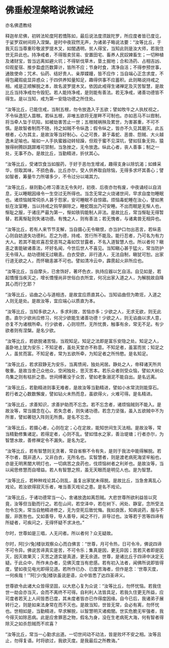 # 佛垂般涅槃略说教诫经

亦名佛遗教经

释迦牟尼佛，初转法轮度阿若憍陈如，最后说法度须跋陀罗，所应度者皆已度讫，于娑罗双树间将入涅槃。是时中夜寂然无声，为诸弟子略说法要：“汝等比丘，于我灭后当尊重珍敬波罗提木叉，如闇遇明，贫人得宝，当知此则是汝大师，若我住世无异此也。持净戒者，不得贩卖贸易、安置田宅、畜养人民奴婢畜生；一切种植及诸财宝，皆当远离如避火坑；不得斩伐草木，垦土掘地；合和汤药、占相吉凶、仰观星宿、推步盈虚历数算计，皆所不应；节身时食，清净自活；不得参预世事，通致使命；咒术、仙药、结好贵人、亲厚媟嫚，皆不应作；当自端心正念求度，不得包藏瑕疵显异惑众；于四供养知量知足，趣得供事不应蓄积。此则略说持戒之相。戒是正顺解脱之本，故名波罗提木叉。<a name="jie_sheng_chan_ding"></a>依因此戒得生诸禅定及灭苦智慧，是故比丘当持净戒勿令毁犯。若人能持净戒，是则能有善法。若无净戒，诸善功德皆不得生。是以当知，戒为第一安隐功德之所住处。

“汝等比丘，已能住戒，当制五根，勿令放逸入于五欲；譬如牧牛之人执杖视之，不令纵逸犯人苗稼。若纵五根，非唯五欲将无崖畔不可制也。亦如恶马不以辔制，将当牵人坠于坑陷，如被劫害苦止一世；五根贼祸殃及累世，为害甚重，不可不慎。是故智者制而不随，持之如贼不令纵逸；假令纵之，皆亦不久见其磨灭。此五根者，心为其主，是故汝等当好制心。心之可畏，甚于毒蛇、恶兽、怨贼、大火越逸未足喻也。喻如一人手执蜜器动转轻躁，但观于蜜不见深坑，譬如狂象无钩，猿猴得树腾跃跳踯难可禁制，当急挫之，无令放逸。纵此心者，丧人善事；制之一处，无事不办。是故比丘，当勤精进，折伏其心。

“汝等比丘，受诸饮食当如服药，于好于恶勿生增减，趣得支身以除饥渴；如蜂采华，但取其味，不损色香。比丘亦尔，受人供养取自除恼，无得多求坏其善心；譬如智者，筹量牛力所堪多少，不令过分以竭其力。

“汝等比丘，昼则勤心修习善法无令失时，<a name="chu_ye_hou_ye"></a>初夜、后夜亦勿有废，中夜诵经以自消息，无以睡眠因缘令一生空过无所得也。当念无常之火烧诸世间，早求自度勿睡眠也。诸烦恼贼常伺杀人甚于怨家，安可睡眠不自惊寤。烦恼毒蛇睡在汝心，譬如黑蚖在汝室睡，当以持戒之钩早摒除之，睡蛇既出乃可安睡。不出而眠是无惭人也，惭耻之服，于诸庄严最为第一，惭如铁钩能制人非法。是故比丘，常当惭耻无得暂替，若离惭耻则失诸功德。有愧之人，则有善法；若无愧者，与诸禽兽无相异也。

“汝等比丘，若有人来节节支解，当自摄心无令瞋恨，亦当护口勿出恶言，若纵恚心则自妨道失功德利。忍之为德，持戒、苦行所不能及。能行忍者，乃可名为有力大人。若其不能欢喜忍受恶骂之毒如饮甘露者，不名入道智慧人也。所以者何？瞋恚之害能破诸善法，坏好名闻，今世后世人不喜见。当知瞋心甚于猛火，常当防护无令得入。劫功德贼无过瞋恚。白衣受欲，非行道人，无法自制，瞋犹可恕。出家行道无欲之人，而怀瞋恚甚不可也。譬如清冷云中，霹雳起火非所应也。

“汝等比丘，当自摩头，已舍饰好，著坏色衣，执持应器以乞自活。自见如是，若起憍慢当疾灭之，增长憍慢尚非世俗白衣所宜，何况出家入道之人，为解脱故自降其心而行乞耶？

“汝等比丘，谄曲之心与道相违，是故宜应质直其心。当知谄曲但为欺诳，入道之人则无是处。是故汝等，宜应端心以质直为本。

“汝等比丘，当知多欲之人，多求利故，苦恼亦多；少欲之人，无求无欲，则无此患。直尔少欲尚应修习，何况少欲能生诸善功德！少欲之人，则无谄曲以求人意，亦复不为诸根所牵。行少欲者，心则坦然，无所忧畏，触事有余，常无不足。有少欲者则有涅槃。是名少欲。

“汝等比丘，若欲脱诸苦恼，当观知足。知足之法即是富乐安隐之处。知足之人，虽卧地上犹为安乐；不知足者，虽处天堂亦不称意。不知足者，虽富而贫；知足之人，虽贫而富。不知足者，常为五欲所牵，为知足者之所怜愍。是名知足。

“汝等比丘，若求寂静无为安乐，当离愦闹，独处闲居。静处之人，帝释诸天所共敬重。是故当舍己众他众，空闲独处，思灭苦本。若乐众者则受众恼，譬如大树众鸟集之则有枯折之患。世间缚著没于众苦，譬如老象溺泥不能自出。是名远离。

“汝等比丘，若勤精进则事无难者，是故汝等当勤精进，譬如小水常流则能穿石。若行者之心数数懈废，譬如钻火未热而息，虽欲得火，火难可得。是名精进。

“汝等比丘，求善知识，求善护助而不忘念。若不忘念者，诸烦恼贼则不能入。是故汝等，常当摄念在心。若失念者，则失诸功德。若念力坚强，虽入五欲贼中不为所害，譬如著铠入阵则无所畏。是名不忘念。

“汝等比丘，若摄心者，心则在定；心在定故，能知世间生灭法相。是故汝等，常当精勤修集诸定。若得定者，心则不乱。譬如惜水之家，善治堤塘；行者亦尔，为智慧水故，善修禅定令不漏失。是名为定。

“汝等比丘，若有智慧则无贪著，常自省察不令有失，是则于我法中能得解脱。若不尔者，既非道人，又非白衣，无所名也。实智慧者，则是渡老病死海坚牢船也，亦是无明黑闇大明灯也，一切病苦之良药也，伐烦恼树者之利斧也。是故汝等，当以闻思修慧而自增益。若人有智慧之照，虽无天眼而是明见人也。是为智慧。

“汝等比丘，若种种戏论其心则乱，虽复出家犹未得脱。是故比丘，当急舍离乱心戏论。若汝欲得寂灭乐者，唯当善灭戏论之患。是名不戏论。

“汝等比丘，于诸功德常当一心，舍诸放逸如离怨贼。大悲世尊所欲利益皆以究竟，汝等但当勤而行之。若在山间，若空泽中，若在树下、闲处、静室，念所受法勿令忘失，常当自勉精进修之，无为空死后致忧悔。我如良医，知病说药，服与不服，非医咎也。又如善导，导人善导，闻之不行，非导过也。汝等若于苦等四谛有所疑者，可疾问之，无得怀疑不求决也。”

尔时，世尊如是三唱，人无问者。所以者何？众无疑故。

尔时，阿[少/兔]楼驮观察众心而白佛言：“世尊，月可令热，日可令冷，佛说四谛不可令异。佛说苦谛真实是苦，不可令乐；集真是因，更无异因；苦若灭者即是因灭，因灭故果灭；灭苦之道实是真道，更无余道。世尊，是诸比丘于四谛中决定无疑。于此众中，所作未办者，见佛灭度当有悲感。若有初入法者，闻佛所说即皆得度，譬如夜见电光即得见道。若所作已办、已度苦海者，但作是念：‘世尊灭度，一何疾哉！’”阿[少/兔]楼驮虽说是语，众中皆悉了达四圣谛义。

世尊欲令此诸大众皆得坚固，以大悲心复为众说：“汝等比丘，勿怀忧恼。若我住世一劫会亦当灭，会而不离终不可得。自利利人法皆具足，若我久住更无所益，应可度者若天上人间皆悉已度，其未度者皆亦已作得度因缘。自今已后，我诸弟子展转行之，则是如来法身常在而不灭也。是故当知，世皆无常，会必有离，勿怀忧也。世相如是，当勤精进，早求解脱，以智慧明灭诸痴闇。世实危脆无牢强者，我今得灭如除恶病。此是应舍罪恶之物，假名为身，没在生老病死大海，何有智者得除灭之如杀怨贼而不欢喜？

“汝等比丘，常当一心勤求出道。一切世间动不动法，皆是败坏不安之相。汝等且止，勿得复语。时将欲过，我欲灭度。是我最后之所教诲。”